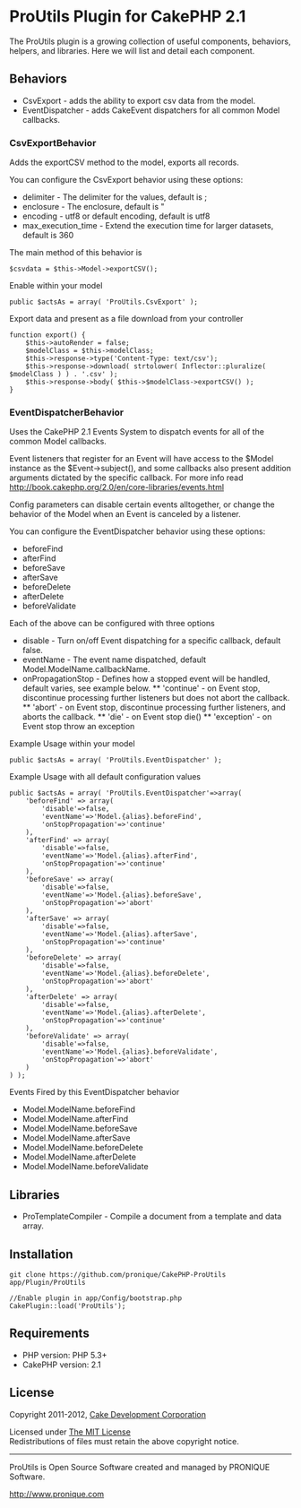 # ProUtils Plugin for CakePHP 2.1 #

The ProUtils plugin is a growing collection of useful components, behaviors, helpers, and libraries. Here we will list and detail each component.

## Behaviors

* CsvExport        - adds the ability to export csv data from the model.
* EventDispatcher        - adds CakeEvent dispatchers for all common Model callbacks.

### CsvExportBehavior ###

Adds the exportCSV method to the model, exports all records.

You can configure the CsvExport behavior using these options:

* delimiter - The delimiter for the values, default is ;
* enclosure - The enclosure, default is "
* encoding - utf8 or default encoding, default is utf8
* max_execution_time - Extend the execution time for larger datasets, default is 360

The main method of this behavior is
    
    $csvdata = $this->Model->exportCSV();

Enable within your model
    
    public $actsAs = array( 'ProUtils.CsvExport' );

Export data and present as a file download from your controller

    function export() {
        $this->autoRender = false;
        $modelClass = $this->modelClass;
        $this->response->type('Content-Type: text/csv');
        $this->response->download( strtolower( Inflector::pluralize( $modelClass ) ) . '.csv' );
        $this->response->body( $this->$modelClass->exportCSV() );
    }
    
### EventDispatcherBehavior ###

Uses the CakePHP 2.1 Events System to dispatch events for all of the
common Model callbacks.
 
Event listeners that register for an Event will have access to the
$Model instance as the $Event->subject(), and some callbacks also 
present addition arguments dictated by the specific callback. For
more info read http://book.cakephp.org/2.0/en/core-libraries/events.html

Config parameters can disable certain events alltogether, or change the
behavior of the Model when an Event is canceled by a listener. 

You can configure the EventDispatcher behavior using these options:

* beforeFind
* afterFind
* beforeSave
* afterSave
* beforeDelete
* afterDelete
* beforeValidate

Each of the above can be configured with three options

* disable - Turn on/off Event dispatching for a specific callback, default false.
* eventName - The event name dispatched, default Model.ModelName.callbackName.
* onPropagationStop - Defines how a stopped event will be handled, default varies, see example below.
** 'continue' - on Event stop, discontinue processing further listeners but does not abort the callback.
** 'abort' - on Event stop, discontinue processing further listeners, and aborts the callback.
** 'die' - on Event stop die()
** 'exception' - on Event stop throw an exception

Example Usage within your model
    
    public $actsAs = array( 'ProUtils.EventDispatcher' );
    
Example Usage with all default configuration values

    public $actsAs = array( 'ProUtils.EventDispatcher'=>array(
        'beforeFind' => array(
            'disable'=>false,
            'eventName'=>'Model.{alias}.beforeFind',
            'onStopPropagation'=>'continue'
        ),
        'afterFind' => array(
            'disable'=>false,
            'eventName'=>'Model.{alias}.afterFind',
            'onStopPropagation'=>'continue'
        ),
        'beforeSave' => array(
            'disable'=>false,
            'eventName'=>'Model.{alias}.beforeSave',
            'onStopPropagation'=>'abort'
        ),
        'afterSave' => array(
            'disable'=>false,
            'eventName'=>'Model.{alias}.afterSave',
            'onStopPropagation'=>'continue'
        ),
        'beforeDelete' => array(
            'disable'=>false,
            'eventName'=>'Model.{alias}.beforeDelete',
            'onStopPropagation'=>'abort'
        ),
        'afterDelete' => array(
            'disable'=>false,
            'eventName'=>'Model.{alias}.afterDelete',
            'onStopPropagation'=>'continue'
        ),
        'beforeValidate' => array(
            'disable'=>false,
            'eventName'=>'Model.{alias}.beforeValidate',
            'onStopPropagation'=>'abort'
        )
    ) );
    
Events Fired by this EventDispatcher behavior          

* Model.ModelName.beforeFind
* Model.ModelName.afterFind
* Model.ModelName.beforeSave
* Model.ModelName.afterSave
* Model.ModelName.beforeDelete
* Model.ModelName.afterDelete
* Model.ModelName.beforeValidate

## Libraries ##

* ProTemplateCompiler       - Compile a document from a template and data array.

## Installation ##

    git clone https://github.com/pronique/CakePHP-ProUtils app/Plugin/ProUtils
    
    //Enable plugin in app/Config/bootstrap.php
    CakePlugin::load('ProUtils');
    
## Requirements ##

* PHP version: PHP 5.3+
* CakePHP version: 2.1

## License ##

Copyright 2011-2012, [Cake Development Corporation](http://pronique.com)

Licensed under [The MIT License](http://www.opensource.org/licenses/mit-license.php)<br/>
Redistributions of files must retain the above copyright notice.

--------------------------------------------------------------------------
ProUtils is Open Source Software created and managed by PRONIQUE Software.

http://www.pronique.com
